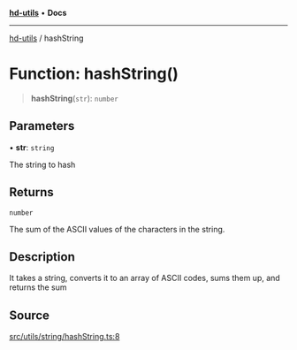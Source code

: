 [**hd-utils**](../README.md) • **Docs**

***

[hd-utils](../globals.md) / hashString

# Function: hashString()

> **hashString**(`str`): `number`

## Parameters

• **str**: `string`

The string to hash

## Returns

`number`

The sum of the ASCII values of the characters in the string.

## Description

It takes a string, converts it to an array of ASCII codes, sums them up, and returns the sum

## Source

[src/utils/string/hashString.ts:8](https://github.com/AhmadHddad/h-utils/blob/5c76ff5de068cee019fc632d9da2e395721bb48f/src/utils/string/hashString.ts#L8)
